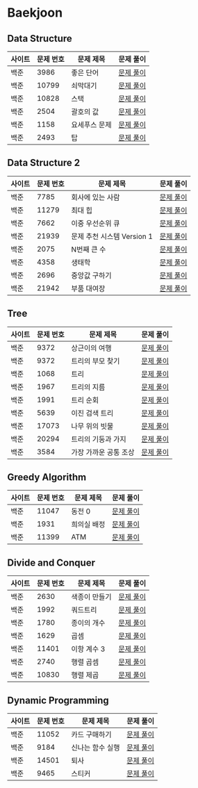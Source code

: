 # Baekjoon
## Data Structure
|사이트| 문제 번호 | 문제 제목  | 문제 풀이                                            |
|---|-------|--------|--------------------------------------------------|
|백준| 3986  | 좋은 단어  | [문제 풀이](/src/data_structure/baekjoon_3986.java)  |
|백준| 10799 | 쇠막대기   | [문제 풀이](/src/data_structure/baekjoon_10799.java) |
|백준| 10828 | 스택     | [문제 풀이](/src/data_structure/baekjoon_10828.java) |
|백준| 2504  | 괄호의 값  | [문제 풀이](/src/data_structure/baekjoon_2504.java)  |
|백준| 1158  | 요세푸스 문제 | [문제 풀이](/src/data_structure/baekjoon_1158.java)  |
|백준| 2493  | 탑      | [문제 풀이](/src/data_structure/baekjoon_2493.java)  |

## Data Structure 2
|사이트| 문제 번호 | 문제 제목              | 문제 풀이                                          |
|---|-------|--------------------|------------------------------------------------|
|백준| 7785  | 회사에 있는 사람          | [문제 풀이](/src/data_structure_2/baekjoon_7785.java) |
|백준| 11279 | 최대 힙               | [문제 풀이](/src/data_structure_2/baekjoon_11279.java) |
|백준| 7662  | 이중 우선순위 큐          | [문제 풀이](/src/data_structure_2/baekjoon_7662.java) |
|백준| 21939 | 문제 추천 시스템 Version 1 | [문제 풀이](/src/data_structure_2/baekjoon_21939.java) |
|백준| 2075  | N번째 큰 수            | [문제 풀이](/src/data_structure_2/baekjoon_2075.java) |
|백준| 4358  | 생태학                | [문제 풀이](/src/data_structure_2/baekjoon_4358.java) |
|백준| 2696  | 중앙값 구하기            | [문제 풀이](/src/data_structure_2/baekjoon_2696.java) |
|백준| 21942 | 부품 대여장             | [문제 풀이](/src/data_structure_2/baekjoon_21942.java)  |

## Tree
|사이트| 문제 번호 | 문제 제목        | 문제 풀이                                  |
|---|-------|--------------|----------------------------------------|
|백준| 9372  | 상근이의 여행      | [문제 풀이](/src/tree/baekjoon_9372.java)  |
|백준| 9372  | 트리의 부모 찾기    | [문제 풀이](/src/tree/baekjoon_11725.java) |
|백준| 1068  | 트리           | [문제 풀이](/src/tree/baekjoon_1068.java)  |
|백준| 1967  | 트리의 지름       | [문제 풀이](/src/tree/baekjoon_1967.java)  |
|백준| 1991  | 트리 순회        | [문제 풀이](/src/tree/baekjoon_1991.java)  |
|백준| 5639  | 이진 검색 트리     | [문제 풀이](/src/tree/baekjoon_5639.java)  |
|백준| 17073 | 나무 위의 빗물     | [문제 풀이](/src/tree/baekjoon_17073.java) |
|백준| 20294 | 트리의 기둥과 가지   | [문제 풀이](/src/tree/baekjoon_20294.java) |
|백준| 3584  | 가장 가까운 공통 조상 | [문제 풀이](/src/tree/baekjoon_3584.java)  |


## Greedy Algorithm
|사이트| 문제 번호 | 문제 제목 | 문제 풀이                                    |
|---|-------|-------|------------------------------------------|
|백준| 11047 | 동전 0  | [문제 풀이](/src/greedy/baekjoon_11047.java) |
|백준| 1931  | 희의실 배정 | [문제 풀이](/src/greedy/baekjoon_1931.java)  |
|백준| 11399 | ATM   | [문제 풀이](/src/greedy/baekjoon_11399.java) |

## Divide and Conquer
|사이트| 문제 번호 | 문제 제목  | 문제 풀이                                                |
|---|-------|--------|------------------------------------------------------|
|백준| 2630  | 색종이 만들기 | [문제 풀이](/src/divide_and_conquer/baekjoon_2630.java)  |
|백준| 1992  | 쿼드트리   | [문제 풀이](/src/divide_and_conquer/baekjoon_1992.java)  |
|백준| 1780  | 종이의 개수 | [문제 풀이](/src/divide_and_conquer/baekjoon_1780.java)  |
|백준| 1629  | 곱셈     | [문제 풀이](/src/divide_and_conquer/baekjoon_1629.java)  |
|백준| 11401 | 이항 계수 3 | [문제 풀이](/src/divide_and_conquer/baekjoon_11401.java) |
|백준| 2740  | 행렬 곱셈  | [문제 풀이](/src/divide_and_conquer/baekjoon_2740.java)  |
|백준| 10830 | 행렬 제곱  | [문제 풀이](/src/divide_and_conquer/baekjoon_10830.java) |

## Dynamic Programming
|사이트| 문제 번호 | 문제 제목    | 문제 풀이                                                 |
|---|-------|----------|-------------------------------------------------------|
|백준| 11052 | 카드 구매하기  | [문제 풀이](/src/dynamic_programming/baekjoon_11052.java) |
|백준| 9184  | 신나는 함수 실행 | [문제 풀이](/src/dynamic_programming/baekjoon_9184.java)  |
|백준| 14501 | 퇴사       | [문제 풀이](/src/dynamic_programming/baekjoon_14501.java) |
|백준| 9465  | 스티커      | [문제 풀이](/src/dynamic_programming/baekjoon_9465.java)  |